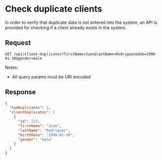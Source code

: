 # Check duplicate clients

In order to verify that duplicate data is not entered into the system, an API is provided for checking if a client
already exists in the system.

## Request

`GET /api/client-duplicates?firstName=Juan&lastName=Rodriguez&dob=1990-01-30&gender=male`

Notes:

- All query params must be URI encoded

## Response

```json
{
  "numDuplicates": 1,
  "clientDuplicates": [
    {
      "id": 123,
      "firstName": "Juan",
      "lastName": "Rodriguez",
      "birthDate": "1990-01-30",
      "gender": "male"
    }
  ]
}
```
